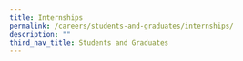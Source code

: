 ```yaml
---
title: Internships
permalink: /careers/students-and-graduates/internships/
description: ""
third_nav_title: Students and Graduates
---
```

